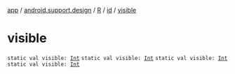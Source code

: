 [app](../../../index.md) / [android.support.design](../../index.md) / [R](../index.md) / [id](index.md) / [visible](.)

# visible

`static val visible: `[`Int`](https://kotlinlang.org/api/latest/jvm/stdlib/kotlin/-int/index.html)
`static val visible: `[`Int`](https://kotlinlang.org/api/latest/jvm/stdlib/kotlin/-int/index.html)
`static val visible: `[`Int`](https://kotlinlang.org/api/latest/jvm/stdlib/kotlin/-int/index.html)
`static val visible: `[`Int`](https://kotlinlang.org/api/latest/jvm/stdlib/kotlin/-int/index.html)